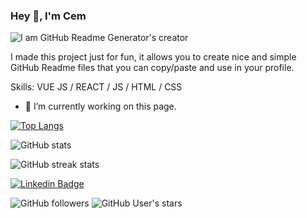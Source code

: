 ### Hey 👋, I'm Cem

![I am GitHub Readme Generator's creator](https://arturssmirnovs.github.io/github-profile-readme-generator/images/banner.png)

I made this project just for fun, it allows you to create nice and simple GitHub Readme files that you can copy/paste and use in your profile.

Skills: VUE JS / REACT / JS / HTML / CSS

- 🔭 I’m currently working on this page. 


[![Top Langs](https://github-readme-stats.vercel.app/api/top-langs/?username=c3mcavus)](https://github.com/anuraghazra/github-readme-stats)

![GitHub stats](https://github-readme-stats.vercel.app/api?username=c3mcavus&show_icons=true)  

![GitHub streak stats](https://github-readme-streak-stats.herokuapp.com/?user=c3mcavus)  

[![Linkedin Badge](https://img.shields.io/badge/-c3mcavus-blue?style=flat-square&logo=Linkedin&logoColor=white&link=https://www.linkedin.com/in/c3mcavus/)](https://www.linkedin.com/in/c3mcavus/)

![GitHub followers](https://img.shields.io/github/followers/c3mcavus) ![GitHub User's stars](https://img.shields.io/github/stars/c3mcavus)





